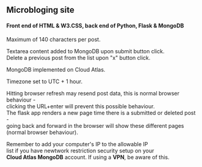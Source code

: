 ## Microbloging site
#### Front end of HTML & W3.CSS, back end of Python, Flask & MongoDB

Maximum of 140 characters per post.  

Textarea content added to MongoDB upon submit button click.  
Delete a previous post from the list upon "x" button click.  

MongoDB implemented on Cloud Atlas.  

Timezone set to UTC + 1 hour.  

Hitting browser refresh may resend post data, this is normal browser behaviour -  
clicking the URL+enter will prevent this possible behaviour.  
The flask app renders a new page time there is a submitted or deleted post -  
going back and forward in the browser will show these different pages (normal
browser behaviour).  


Remember to add your computer's IP to the allowable IP  
list if you have newtwork restriction security setup on your  
**Cloud Atlas MongoDB** account. If using a **VPN**, be aware of this.  
